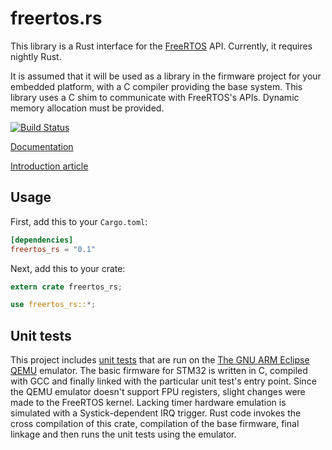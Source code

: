 # freertos.rs

This library is a Rust interface for the [FreeRTOS](http://www.freertos.org/) API. Currently, it requires nightly Rust.

It is assumed that it will be used as a library in the firmware project for your embedded platform, with a C compiler providing the base system.
This library uses a C shim to communicate with FreeRTOS's APIs. Dynamic memory allocation must be provided.

[![Build Status](https://travis-ci.org/hashmismatch/freertos.rs.svg?branch=master)](https://travis-ci.org/hashmismatch/freertos.rs)

[Documentation](https://docs.rs/freertos_rs)

[Introduction article](http://hashmismatch.net/freertos-meets-rust/)

## Usage

First, add this to your `Cargo.toml`:

```toml
[dependencies]
freertos_rs = "0.1"
```

Next, add this to your crate:

```rust
extern crate freertos_rs;

use freertos_rs::*;
```

## Unit tests

This project includes [unit tests](qemu_stm32_tests/src/) that are run on the [The GNU ARM Eclipse QEMU](http://gnuarmeclipse.github.io/qemu/) emulator. The basic firmware for STM32 is written in C, compiled with GCC and finally linked with the particular unit test's entry point. Since the QEMU emulator doesn't support FPU registers, slight changes were made to the FreeRTOS kernel. Lacking timer hardware emulation is simulated with a Systick-dependent IRQ trigger. Rust code invokes the cross compilation of this crate, compilation of the base firmware, final linkage and then runs the unit tests using the emulator.